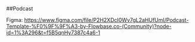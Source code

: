 ##Podcast

Figma:
https://www.figma.com/file/P2H2XDcI0Wv7gL2aHUfUmI/Podcast-Template-%F0%9F%9F%A3-by-Flowbase.co-(Community)?node-id=1%3A296&t=f5B5qnHy7387c4a6-1
